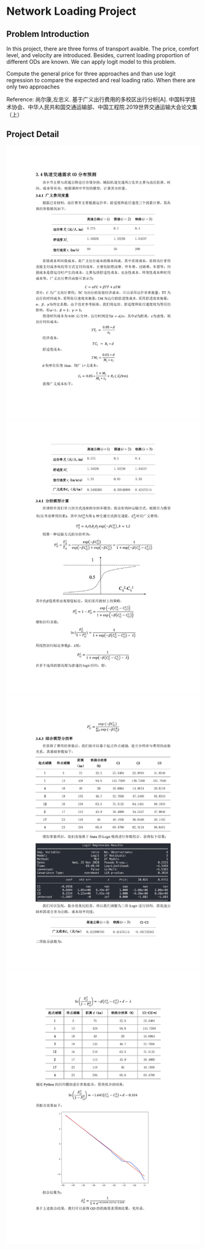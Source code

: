 # Network Loading Project

## Problem Introduction

In this project, there are three forms of transport avaible. The price, comfort level, and velocity are introduced. Besides, current loading proportion of different ODs are known. We can apply logit model to this problem. 

Compute the general price for three approaches and than use logit regression to compare the expected and real loading ratio. When there are only two approaches 

Reference: 尚尔康,左忠义. 基于广义出行费用的多校区出行分析[A]. 中国科学技术协会、中华人民共和国交通运输部、中国工程院.2019世界交通运输大会论文集（上）

## Project Detail

<img src="img/Network-Loading_page-0001.jpg" alt="Network-Loading_page-0001" width="700px" />

<img src="img/Network-Loading_page-0002.jpg" alt="Network-Loading_page-0002"  width="700px" />

<img src="img/Network-Loading_page-0003.jpg" alt="Network-Loading_page-0003"  width="700px" />

<img src="img/Network-Loading_page-0004.jpg" alt="Network-Loading_page-0004"  width="700px" />